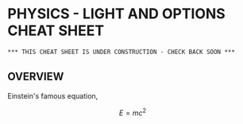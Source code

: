 # PHYSICS - LIGHT AND OPTIONS CHEAT SHEET

```txt
*** THIS CHEAT SHEET IS UNDER CONSTRUCTION - CHECK BACK SOON ***
```

## OVERVIEW

Einstein's famous equation,

$$
E=mc^2
$$
